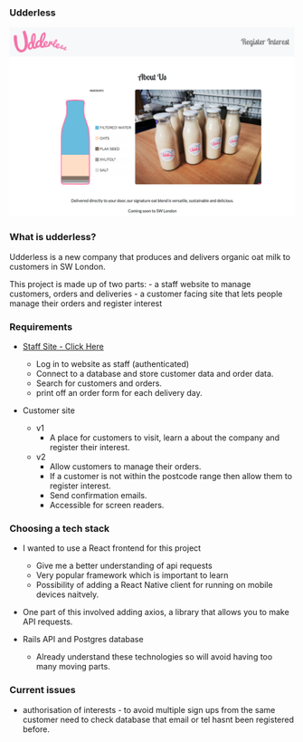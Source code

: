 ### Udderless

![HomePage](./public/README-images/homepage.png?raw=true "Home Page")

### What is udderless?

Udderless is a new company that produces and delivers organic oat milk to customers in SW London.

This project is made up of two parts: 
    - a staff website to manage customers, orders and deliveries
    - a customer facing site that lets people manage their orders and register interest

### Requirements 

  - [Staff Site - Click Here](https://github.com/olliesmith3/udderless)
      - Log in to website as staff (authenticated)
      - Connect to a database and store customer data and order data.
      - Search for customers and orders.
      - print off an order form for each delivery day.
      
  - Customer site
    - v1
        - A place for customers to visit, learn a about the company and register their interest.
    - v2
        - Allow customers to manage their orders.
        - If a customer is not within the postcode range then allow them to register interest.
        - Send confirmation emails.
        - Accessible for screen readers.

### Choosing a tech stack

- I wanted to use a React frontend for this project
    - Give me a better understanding of api requests
    - Very popular framework which is important to learn
    - Possibility of adding a React Native client for running on mobile devices naitvely.

- One part of this involved adding axios, a library that allows you to make API requests.

- Rails API and Postgres database
    - Already understand these technologies so will avoid having too many moving parts.

### Current issues

- authorisation of interests - to avoid multiple sign ups from the same customer need to check database that email or tel hasnt been registered before.